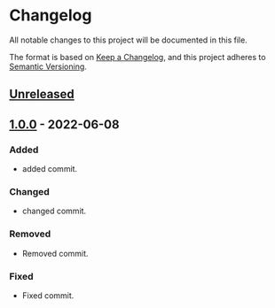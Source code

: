 # Changelog

All notable changes to this project will be documented in this file.

The format is based on [Keep a Changelog](https://keepachangelog.com/en/1.0.0/),
and this project adheres to [Semantic Versioning](https://semver.org/spec/v2.0.0.html).

## [Unreleased]

## [1.0.0] - 2022-06-08

### Added

- added commit.

### Changed

- changed commit.

### Removed

- Removed commit.

### Fixed

- Fixed commit.

[unreleased]: https://github.com/mohsenhariri/template-python
[1.0.0]: https://github.com/mohsenhariri/template-python
